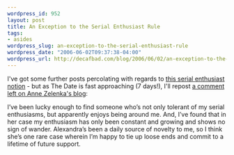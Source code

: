 ```yaml
--- 
wordpress_id: 952
layout: post
title: An Exception to the Serial Enthusiast Rule
tags: 
- asides
wordpress_slug: an-exception-to-the-serial-enthusiast-rule
wordpress_date: "2006-06-02T09:37:38-04:00"
wordpress_url: http://decafbad.com/blog/2006/06/02/an-exception-to-the-serial-enthusiast-rule
---
```

 <p>I've got some further posts percolating with regards to <a href="http://decafbad.com/blog/2006/05/26/confessions-of-a-serial-enthusiast">this serial enthusiast notion</a> - but as The Date is fast approaching (7 days!), I'll repost <a href="http://www.annezelenka.com/2006/06/serial-enthusiasms-and-enduring-passions#comment-435">a comment left on Anne Zelenka's blog</a>:</p>
 <p>I&#8217;ve been lucky enough to find someone who&#8217;s not only tolerant of my serial enthusiasms, but apparently enjoys being around me. And, I&#8217;ve found that in her case my enthusiasm has only been constant and growing and shows no sign of wander. Alexandra&#8217;s been a daily source of novelty to me, so I think she&#8217;s one rare case wherein I&#8217;m happy to tie up loose ends and commit to a lifetime of future support.</p>
